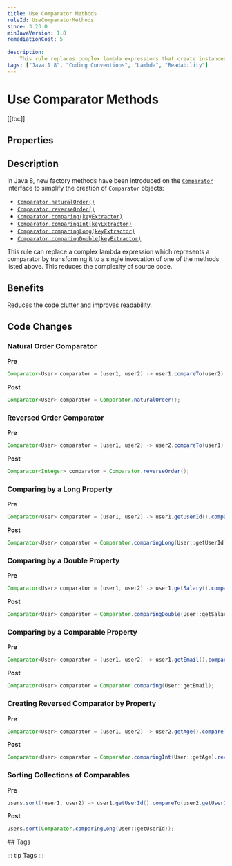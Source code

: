 ```yaml
---
title: Use Comparator Methods
ruleId: UseComparatorMethods
since: 3.23.0
minJavaVersion: 1.8
remediationCost: 5
    
description:
    This rule replaces complex lambda expressions that create instances of 'java.util.Comparator' by a single invocation of the factory methods introduced in the 'java.util.Comparator' interface.
tags: ["Java 1.8", "Coding Conventions", "Lambda", "Readability"]
---
```


# Use Comparator Methods

[[toc]]

## Properties

<RuleProperties />

## Description

In Java 8, new factory methods have been introduced on the [`Comparator`](https://docs.oracle.com/javase/8/docs/api/java/util/Comparator.html) interface to simplify the creation of `Comparator` objects:

* [`Comparator.naturalOrder()`](https://docs.oracle.com/javase/8/docs/api/java/util/Comparator.html#naturalOrder--) 
* [`Comparator.reverseOrder()`](https://docs.oracle.com/javase/8/docs/api/java/util/Comparator.html#reverseOrder--) 
* [`Comparator.comparing(keyExtractor)`](https://docs.oracle.com/javase/8/docs/api/java/util/Comparator.html#comparing-java.util.function.Function-) 
* [`Comparator.comparingInt(keyExtractor)`](https://docs.oracle.com/javase/8/docs/api/java/util/Comparator.html#comparingInt-java.util.function.ToIntFunction-) 
* [`Comparator.comparingLong(keyExtractor)`](https://docs.oracle.com/javase/8/docs/api/java/util/Comparator.html#comparingLong-java.util.function.ToLongFunction-) 
* [`Comparator.comparingDouble(keyExtractor)`](https://docs.oracle.com/javase/8/docs/api/java/util/Comparator.html#comparingDouble-java.util.function.ToDoubleFunction-) 

This rule can replace a complex lambda expression which represents a comparator by transforming it to a single invocation of one of the methods listed above. 
This reduces the complexity of source code.

## Benefits

Reduces the code clutter and improves readability.

## Code Changes


### Natural Order Comparator

__Pre__
```java
Comparator<User> comparator = (user1, user2) -> user1.compareTo(user2);
```

__Post__
```java
Comparator<User> comparator = Comparator.naturalOrder();
```

### Reversed Order Comparator

__Pre__
```java
Comparator<User> comparator = (user1, user2) -> user2.compareTo(user1);
```

__Post__
```java
Comparator<Integer> comparator = Comparator.reverseOrder();
```


### Comparing by a Long Property

__Pre__
```java
Comparator<User> comparator = (user1, user2) -> user1.getUserId().compareTo(user2.getUserId());
```

__Post__
```java
Comparator<User> comparator = Comparator.comparingLong(User::getUserId);
```

### Comparing by a Double Property

__Pre__
```java
Comparator<User> comparator = (user1, user2) -> user1.getSalary().compareTo(user2.getSalary());
```

__Post__
```java
Comparator<User> comparator = Comparator.comparingDouble(User::getSalary);
```

### Comparing by a Comparable Property

__Pre__
```java
Comparator<User> comparator = (user1, user2) -> user1.getEmail().compareTo(user2.getEmail());
```

__Post__
```java
Comparator<User> comparator = Comparator.comparing(User::getEmail);
```


### Creating Reversed Comparator by Property

__Pre__
```java
Comparator<User> comparator = (user1, user2) -> user2.getAge().compareTo(user1.getAge());
```

__Post__
```java
Comparator<User> comparator = Comparator.comparingInt(User::getAge).reversed();
```

### Sorting Collections of Comparables

__Pre__
```java
users.sort((user1, user2) -> user1.getUserId().compareTo(user2.getUserId()));
```

__Post__
```java
users.sort(Comparator.comparingLong(User::getUserId));
```


<VersionNotice />
## Tags

::: tip Tags
<TagLinks />
:::